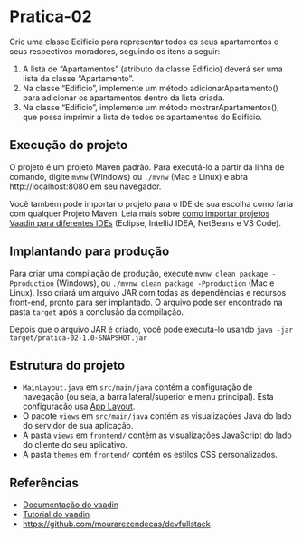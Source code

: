 # Pratica-02

Crie uma classe Edificio para representar todos os seus apartamentos e seus
respectivos moradores, seguindo os itens a seguir:
1. A lista de “Apartamentos” (atributo da classe Edificio) deverá ser uma lista da
classe “Apartamento”.
2. Na classe “Edificio”, implemente um método adicionarApartamento() para adicionar
os apartamentos dentro da lista criada.
3. Na classe “Edificio”, implemente um método mostrarApartamentos(), que possa
imprimir a lista de todos os apartamentos do Edificio.

## Execução do projeto

O projeto é um projeto Maven padrão. Para executá-lo a partir da linha de comando,
digite `mvnw` (Windows) ou `./mvnw` (Mac e Linux) e abra
http://localhost:8080 em seu navegador.

Você também pode importar o projeto para o IDE de sua escolha como faria com qualquer
Projeto Maven. Leia mais sobre [como importar projetos Vaadin para diferentes IDEs](https://vaadin.com/docs/latest/guide/step-by-step/importing) (Eclipse, IntelliJ IDEA, NetBeans e VS Code).

## Implantando para produção

Para criar uma compilação de produção, execute `mvnw clean package -Pproduction` (Windows),
ou `./mvnw clean package -Pproduction` (Mac e Linux).
Isso criará um arquivo JAR com todas as dependências e recursos front-end,
pronto para ser implantado. O arquivo pode ser encontrado na pasta `target` após a conclusão da compilação.

Depois que o arquivo JAR é criado, você pode executá-lo usando
`java -jar target/pratica-02-1.0-SNAPSHOT.jar`

## Estrutura do projeto

- `MainLayout.java` em `src/main/java` contém a configuração de navegação (ou seja, a
  barra lateral/superior e menu principal). Esta configuração usa
  [App Layout](https://vaadin.com/docs/components/app-layout).
- O pacote `views` em `src/main/java` contém as visualizações Java do lado do servidor de sua aplicação.
- A pasta `views` em `frontend/` contém as visualizações JavaScript do lado do cliente do seu aplicativo.
- A pasta `themes` em `frontend/` contém os estilos CSS personalizados.

## Referências

- [Documentação do vaadin](https://vaadin.com/docs/latest/)
- [Tutorial do vaadin](https://vaadin.com/docs/latest/tutorial/overview)
- https://github.com/mourarezendecas/devfullstack


